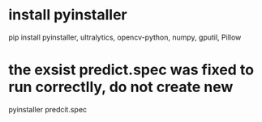 # install pyinstaller
pip install pyinstaller, ultralytics, opencv-python, numpy, gputil, Pillow

# the exsist predict.spec was fixed to run correctlly, do not create new
pyinstaller predcit.spec

